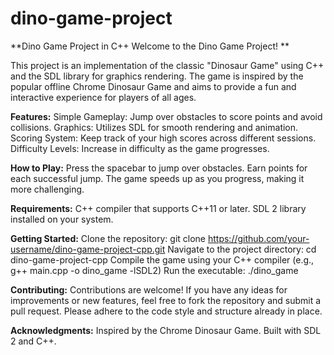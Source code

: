 # dino-game-project
**Dino Game Project in C++ Welcome to the Dino Game Project! **

  This project is an implementation of the classic "Dinosaur Game" using C++ and the SDL library for graphics rendering. The game is inspired by the popular offline Chrome Dinosaur Game and aims to provide a fun and interactive experience for players of all ages.

**Features:**
Simple Gameplay: Jump over obstacles to score points and avoid collisions.
Graphics: Utilizes SDL for smooth rendering and animation.
Scoring System: Keep track of your high scores across different sessions.
Difficulty Levels: Increase in difficulty as the game progresses.

**How to Play:**
Press the spacebar to jump over obstacles.
Earn points for each successful jump.
The game speeds up as you progress, making it more challenging.

**Requirements:**
C++ compiler that supports C++11 or later.
SDL 2 library installed on your system.

**Getting Started:**
Clone the repository: git clone https://github.com/your-username/dino-game-project-cpp.git
Navigate to the project directory: cd dino-game-project-cpp
Compile the game using your C++ compiler (e.g., g++ main.cpp -o dino_game -lSDL2)
Run the executable: ./dino_game

**Contributing:**
Contributions are welcome! If you have any ideas for improvements or new features, feel free to fork the repository and submit a pull request. Please adhere to the code style and structure already in place.

**Acknowledgments:**
Inspired by the Chrome Dinosaur Game.
Built with SDL 2 and C++.
